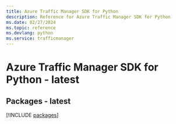 ```yaml
---
title: Azure Traffic Manager SDK for Python
description: Reference for Azure Traffic Manager SDK for Python
ms.date: 02/27/2024
ms.topic: reference
ms.devlang: python
ms.service: trafficmanager
---
```

# Azure Traffic Manager SDK for Python - latest
## Packages - latest
[!INCLUDE [packages](traffic-manager-index.md)]